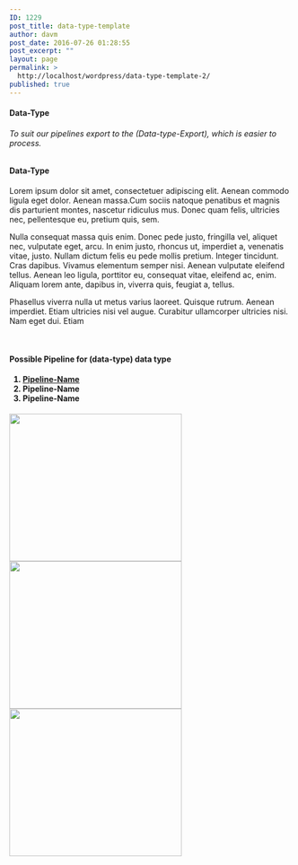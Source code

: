 ```yaml
---
ID: 1229
post_title: data-type-template
author: davm
post_date: 2016-07-26 01:28:55
post_excerpt: ""
layout: page
permalink: >
  http://localhost/wordpress/data-type-template-2/
published: true
---
```

<h4>Data-Type</h4> <h6>To suit our pipelines export to the (Data-type-Export), which is easier to process.</h6> <h4>Data-Type</h4> <p>Lorem ipsum dolor sit amet, consectetuer adipiscing elit. Aenean commodo ligula eget dolor. Aenean massa.Cum sociis natoque penatibus et magnis dis parturient montes, nascetur ridiculus mus. Donec quam felis, ultricies nec, pellentesque eu, pretium quis, sem.</p> <p>Nulla consequat massa quis enim. Donec pede justo, fringilla vel, aliquet nec, vulputate eget, arcu. In enim justo, rhoncus ut, imperdiet a, venenatis vitae, justo. Nullam dictum felis eu pede mollis pretium. Integer tincidunt. Cras dapibus. Vivamus elementum semper nisi. Aenean vulputate eleifend tellus. Aenean leo ligula, porttitor eu, consequat vitae, eleifend ac, enim. Aliquam lorem ante, dapibus in, viverra quis, feugiat a, tellus.</p> <p>Phasellus viverra nulla ut metus varius laoreet. Quisque rutrum. Aenean imperdiet. Etiam ultricies nisi vel augue. Curabitur ullamcorper ultricies nisi. Nam eget dui. Etiam</p> <p>&nbsp;</p> <h4>Possible Pipeline for (data-type) data type</h4> <ol> <h4> <li style="text-align: left"><a href="http://localhost/wordpress/pipeline-template/"><strong>Pipeline-Name</strong></a></li> <li style="text-align: left">Pipeline-Name</li> <li style="text-align: left">Pipeline-Name</li> </h4> </ol> <img src="http://localhost/wordpress/wp-content/uploads/2016/06/otherpipelineLight.jpg" class="so-widget-image" height="263" width="307"> <img src="http://localhost/wordpress/wp-content/uploads/2016/06/otherpipelineLight.jpg" class="so-widget-image" height="263" width="307"> <img src="http://localhost/wordpress/wp-content/uploads/2016/06/otherpipelineLight.jpg" class="so-widget-image" height="263" width="307">
